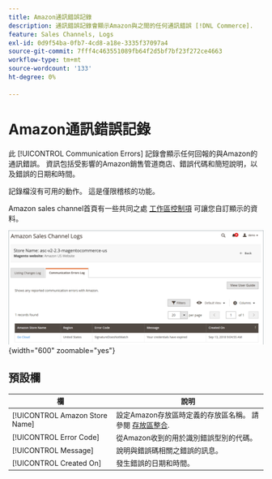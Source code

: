 ```yaml
---
title: Amazon通訊錯誤記錄
description: 通訊錯誤記錄會顯示Amazon與之間的任何通訊錯誤 [!DNL Commerce].
feature: Sales Channels, Logs
exl-id: 0d9f54ba-0fb7-4cd8-a18e-3335f37097a4
source-git-commit: 7fff4c463551089fb64f2d5bf7bf23f272ce4663
workflow-type: tm+mt
source-wordcount: '133'
ht-degree: 0%

---
```


# Amazon通訊錯誤記錄

此 [!UICONTROL Communication Errors] 記錄會顯示任何回報的與Amazon的通訊錯誤。 資訊包括受影響的Amazon銷售管道商店、錯誤代碼和簡短說明，以及錯誤的日期和時間。

記錄檔沒有可用的動作。 這是僅限稽核的功能。

Amazon sales channel首頁有一些共同之處 [工作區控制項](./workspace-controls.md) 可讓您自訂顯示的資料。

![通訊錯誤記錄](assets/amazon-comm-errors-log.png){width="600" zoomable="yes"}

## 預設欄

| 欄 | 說明 |
|--------------------------------|-----------------------------------------------------------------------------------------------------------------------|
| [!UICONTROL Amazon Store Name] | 設定Amazon存放區時定義的存放區名稱。 請參閱 [存放區整合](./store-integration.md). |
| [!UICONTROL Error Code] | 從Amazon收到的用於識別錯誤型別的代碼。 |
| [!UICONTROL Message] | 說明與錯誤碼相關之錯誤的訊息。 |
| [!UICONTROL Created On] | 發生錯誤的日期和時間。 |
